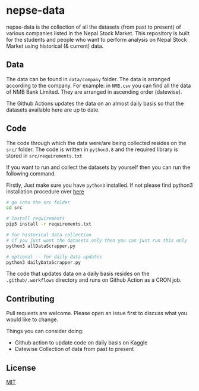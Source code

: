 # nepse-data

nepse-data is the collection of all the datasets (from past to present) of various companies listed in the Nepal Stock Market. This repository is built for the students and people who want to perform analysis on Nepal Stock Market using historical (& current) data.

## Data

The data can be found in `data/company` folder. The data is arranged according to the company. For example: in `NMB.csv` you can find all the data of NMB Bank Limited. They are arranged in ascending order (datewise).

The Github Actions updates the data on an almost daily basis so that the datasets available here are up to date.

## Code

The code through which the data were/are being collected resides on the `src/` folder. The code is written in `python3.8` and the required library is stored in `src/requirements.txt`

If you want to run and collect the datasets by yourself then you can run the following command. 


Firstly, Just make sure you have `python3` installed. If not please find python3 installation procedure over [here](https://www.python.org/downloads/) 

```bash
# go into the src folder
cd src

# install requirements
pip3 install -r requirements.txt

# for historical data collection
# if you just want the datasets only then you can just run this only
python3 allDataScrapper.py

# optional -- for daily data updates
python3 dailyDataScrapper.py

```

The code that updates data on a daily basis resides on the `.github/.workflows` directory and runs on Github Action as a CRON job.

## Contributing
Pull requests are welcome. Please open an issue first to discuss what you would like to change.

Things you can consider doing:
- Github action to update code on daily basis on Kaggle
- Datewise Collection of data from past to present


## License
[MIT](https://choosealicense.com/licenses/mit/)